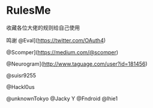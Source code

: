 # RulesMe
收藏各位大佬的规则给自己使用



鸣谢
@Eval](https://twitter.com/OAuth4)

@Scomper](https://medium.com/@scomper)

@Neurogram](http://www.taguage.com/user?id=181456)

@suisr9255

@Hackl0us

@unknownTokyo
@Jacky Y
@Fndroid
@lhie1
